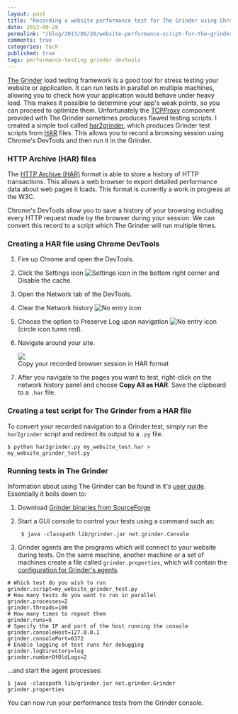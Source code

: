 ```yaml
---
layout: post
title: "Recording a website performance test for The Grinder using Chrome DevTools"
date: 2013-09-28
permalink: "/blog/2013/09/28/website-performance-script-for-the-grinder-using-har2grinder/"
comments: true
categories: tech
published: true
tags: performance-testing grinder devtools
---
```


[The Grinder][grinder] load testing framework is a good tool for stress testing your website or application. It can run tests in parallel on multiple machines, allowing you to check how your application would behave under heavy load. This makes it possible to determine your app's weak points, so you can proceed to optimize them. Unfortunately the [TCPProxy][tcpproxy] component provided with The Grinder sometimes produces flawed testing scripts. 
I created a simple tool called [har2grinder][har2grinder], which produces Grinder test scripts from [HAR][har] files. This allows you to record a browsing session using Chrome's DevTools and then run it in the Grinder.

<!-- more -->


### HTTP Archive (HAR) files

The [HTTP Archive (HAR)][har] format is able to store a history of HTTP transactions. This allows a web browser to export detailed performance data about web pages it loads. This format is currently a work in progress at the W3C.

Chrome's DevTools allow you to save a history of your browsing including every HTTP request made by the browser during your session. We can convert this record to a script which The Grinder will run multiple times.

### Creating a HAR file using Chrome DevTools

1. Fire up Chrome and open the DevTools.

2. Click the Settings icon 
![Settings icon](/images/illustrations/har2grinder/gear_icon.png) in the bottom right corner and Disable the cache.

3. Open the Network tab of the DevTools.

4. Clear the Network history 
![No entry icon](/images/illustrations/har2grinder/clear_icon.png)

5. Choose the option to Preserve Log upon navigation 
![No entry icon](/images/illustrations/har2grinder/record_icon.png)
(circle icon turns red).

6. Navigate around your site.

    <div class="figure">
    <img src="/images/illustrations/har2grinder/recording_session.png">
    <div class="legend">Copy your recorded browser session in HAR format</div>
    </div>

7. After you navigate to the pages you want to test, right-click on the network history panel and choose **Copy All as HAR**. Save the clipboard to a `.har` file.



### Creating a test script for The Grinder from a HAR file

To convert your recorded navigation to a Grinder test, simply run the `har2grinder` script and redirect its output to a `.py` file.

    $ python har2grinder.py my_website_test.har > my_website_grinder_test.py


### Running tests in The Grinder

Information about using The Grinder can be found in it's [user guide][grinder_manual]. Essentially it boils down to:

1. Download [Grinder binaries from SourceForge][grinder_binaries]
2. Start a GUI console to control your tests using a command such as:

        $ java -classpath lib/grinder.jar net.grinder.Console

3. Grinder agents are the programs which will connect to your website during tests. On the same machine, another machine or a set of machines create a file called `grinder.properties`, which will contain the [configuration for Grinder's agents][grinder_properties].

``` properties grinder.properties
# Which test do you wish to run
grinder.script=my_website_grinder_test.py
# How many tests do you want to run in parallel
grinder.processes=2
grinder.threads=100
# How many times to repeat them
grinder.runs=5
# Specify the IP and port of the host running the console
grinder.consoleHost=127.0.0.1
grinder.consolePort=6372
# Enable logging of test runs for debugging
grinder.logDirectory=log
grinder.numberOfOldLogs=2
```

...and start the agent processes:

    $ java -classpath lib/grinder.jar net.grinder.Grinder grinder.properties

You can now run your performance tests from the Grinder console.


[grinder]: http://grinder.sourceforge.net  "The Grinder, a Java Load Testing Framework"
[grinder_manual]: http://grinder.sourceforge.net/g3/getting-started.html#howtostart "Getting started with The Grinder"
[grinder_binaries]: http://sourceforge.net/projects/grinder/ "Grinder Binaries on SourceForge"
[grinder_properties]: http://grinder.sourceforge.net/g3/properties.html "Grinder Properties file"
[har]: https://dvcs.w3.org/hg/webperf/raw-file/tip/specs/HAR/Overview.html "HTTP Archive (HAR) format"
[tcpproxy]: http://grinder.sourceforge.net/g3/tcpproxy.html "The Grinder's TCPProxy"
[har2grinder]: http://github.com/postrational/har2grinder/ "har2grinder on GitHub"